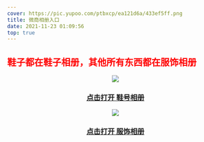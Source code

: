 ```yaml
---
cover: https://pic.yupoo.com/ptbxcp/ea121d6a/433ef5ff.png
title: 微商相册入口
date: 2021-11-23 01:09:56
top: true
---
```


## <font color=red >鞋子都在鞋子相册，其他所有东西都在服饰相册</font>

<div align='center'><img src='https://pic.yupoo.com/ptbxcp/ea121d6a/433ef5ff.png' /></div>

### <center>[点击打开 鞋号相册](https://s.wsxc.cn/jNyy0F)</center>

<div align='center'><img src='https://pic.yupoo.com/ptbxcp/55f01c86/c3be1795.png' /></div>

### <center>[点击打开 服饰相册](https://s.wsxc.cn/pMhiui)</center>